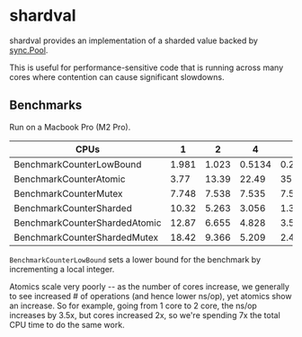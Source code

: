 # shardval

shardval provides an implementation of a sharded value backed by [sync.Pool](https://pkg.go.dev/sync#Pool).

This is useful for performance-sensitive code that is running across many cores
where contention can cause significant slowdowns.

## Benchmarks

Run on a Macbook Pro (M2 Pro).

| CPUs                          | 1     | 2     | 4      | 8      | 12     |
| ----------------------------- | ----- | ----- | ------ | ------ | ------ |
| BenchmarkCounterLowBound      | 1.981 | 1.023 | 0.5134 | 0.2616 | 0.1906 |
| BenchmarkCounterAtomic        | 3.77  | 13.39 | 22.49  | 35.95  | 70.24  |
| BenchmarkCounterMutex         | 7.748 | 7.538 | 7.535  | 7.529  | 7.549  |
| BenchmarkCounterSharded       | 10.32 | 5.263 | 3.056  | 1.362  | 1.652  |
| BenchmarkCounterShardedAtomic | 12.87 | 6.655 | 4.828  | 3.57   | 2.296  |
| BenchmarkCounterShardedMutex  | 18.42 | 9.366 | 5.209  | 2.449  | 2.722  |

`BenchmarkCounterLowBound` sets a lower bound for the benchmark by incrementing a local integer.

Atomics scale very poorly -- as the number of cores increase, we generally to see increased # of operations (and hence lower ns/op), yet atomics show an increase. So for example, going from 1 core to 2 core, the ns/op increases by 3.5x, but cores increased 2x, so we're spending 7x the total CPU time to do the same work.
